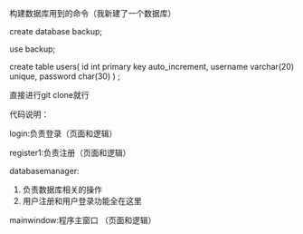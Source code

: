 构建数据库用到的命令（我新建了一个数据库）

create database backup;

use backup;

create table users(
     id int primary key auto_increment,
     username varchar(20) unique,
     password char(30)
) ;

直接进行git clone就行

代码说明：

login:负责登录（页面和逻辑）

register1:负责注册（页面和逻辑）

databasemanager:
1. 负责数据库相关的操作
2. 用户注册和用户登录功能全在这里

mainwindow:程序主窗口 （页面和逻辑）
